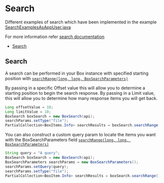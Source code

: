 Search
======

Different examples of search which have been implemented in the example [SearchExamplesAsAppUser.java](https://github.com/box/box-java-sdk/blob/master/src/example/java/com/box/sdk/example/SearchExamplesAsAppUser.java)

For more information refer [search documentation](https://developer.box.com/v2.0/reference#searching-for-content)

* [Search](#search)

Search
------

A search can be performed in your Box instance with specified starting position with
[`searchRange(long, long, BoxSearchParameters)`][search]

By passing in a specific Offset value this will allow you to determine a starting position to begin the search response.
By passing in a Limit value, this will allow you to determine how many response items you will get back.

```java
Long offsetValue = 10;
Long limitValue = 10;
BoxSearch boxSearch = new BoxSearch(api);
searchParams.setType("file");
PartialCollection<BoxItems.Info> searchResults = boxSearch.searchRange(offsetValue, limitValue, searchParams);
```

You can also construct a custom query param to locate the items you want with the BoxSearchParameters field
[`searchRange(long, long, BoxSearchParameters)`][search]

```java
String query = "A query";
BoxSearch boxSearch = new BoxSearch(api);
BoxSearchParameters searchParams = new BoxSearchParameters();
searchParams.setQuery(query);
searchParams.setType("file");
PartialCollection<BoxItem.Info> searchResults = boxSearch.searchRange(10, 10, searchParams);
```

[search]: http://opensource.box.com/box-java-sdk/javadoc/com/box/sdk/BoxSearch.html#searchRange-long-long-com.box.sdk.BoxSearchParameters-
